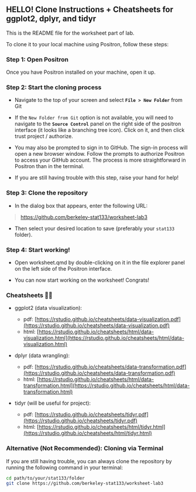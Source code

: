 ## HELLO! Clone Instructions + Cheatsheets for ggplot2, dplyr, and tidyr

This is the README file for the worksheet part of lab. 

To clone it to your local machine using Positron, follow these steps:


### Step 1: Open Positron

Once you have Positron installed on your machine, open it up.

### Step 2: Start the cloning process

- Navigate to the top of your screen and select **`File > New Folder`** from Git

- If the `New Folder from Git` option is not available, you will need to navigate to the **`Source Control`** panel on the right side of the positron interface (it looks like a branching tree icon). Click on it, and then click trust project / authorize.

- You may also be prompted to sign in to GitHub. The sign-in process will open a new browser window. Follow the prompts to authorize Positron to access your GitHub account. The process is more straightforward in Positron than in the terminal.

- If you are still having trouble with this step, raise your hand for help!

### Step 3: Clone the repository

- In the dialog box that appears, enter the following URL:

> https://github.com/berkeley-stat133/worksheet-lab3

- Then select your desired location to save (preferably your `stat133` folder).

### Step 4: Start working!

- Open worksheet.qmd by double-clicking on it in the file explorer panel on the left side of the Positron interface.

- You can now start working on the worksheet! Congrats!

### Cheatsheets 🙏🙏

- ggplot2 (data visualization):
    - pdf: [https://rstudio.github.io/cheatsheets/data-visualization.pdf](https://rstudio.github.io/cheatsheets/data-visualization.pdf)
    - html: [https://rstudio.github.io/cheatsheets/html/data-visualization.html](https://rstudio.github.io/cheatsheets/html/data-visualization.html)

- dplyr (data wrangling):
    - pdf: [https://rstudio.github.io/cheatsheets/data-transformation.pdf](https://rstudio.github.io/cheatsheets/data-transformation.pdf)
    - html: [https://rstudio.github.io/cheatsheets/html/data-transformation.html](https://rstudio.github.io/cheatsheets/html/data-transformation.html)

- tidyr (will be useful for project): 
    - pdf: [https://rstudio.github.io/cheatsheets/tidyr.pdf](https://rstudio.github.io/cheatsheets/tidyr.pdf)
    - html: [https://rstudio.github.io/cheatsheets/html/tidyr.html](https://rstudio.github.io/cheatsheets/html/tidyr.html)

### Alternative (Not Recommended): Cloning via Terminal

If you are still having trouble, you can always clone the repository by running the following command in your terminal:

```bash
cd path/to/your/stat133/folder
git clone https://github.com/berkeley-stat133/worksheet-lab3
```
